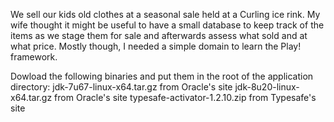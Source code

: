 We sell our kids old clothes at a seasonal sale held at a Curling ice
rink. My wife thought it might be useful to have a small database to
keep track of the items as we stage them for sale and afterwards
assess what sold and at what price. Mostly though, I needed a simple
domain to learn the Play! framework.

Dowload the following binaries and put them in the root of the application directory:
jdk-7u67-linux-x64.tar.gz from Oracle's site
jdk-8u20-linux-x64.tar.gz from Oracle's site
typesafe-activator-1.2.10.zip from Typesafe's site
